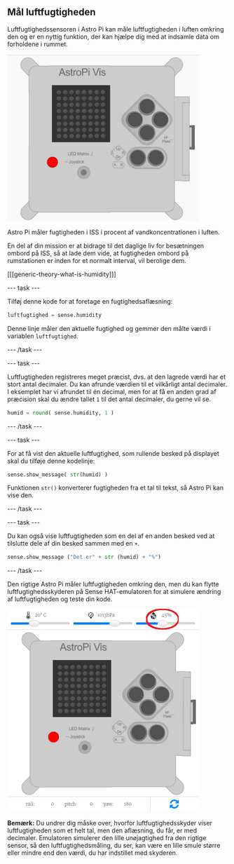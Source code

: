 ## Mål luftfugtigheden

Luftfugtighedssensoren i Astro Pi kan måle luftfugtigheden i luften omkring den og er en nyttig funktion, der kan hjælpe dig med at indsamle data om forholdene i rummet.

![Besked om luftfugtigheden](images/degrees-message.gif)

Astro Pi måler fugtigheden i ISS i procent af vandkoncentrationen i luften.

En del af din mission er at bidrage til det daglige liv for besætningen ombord på ISS, så at lade dem vide, at fugtigheden ombord på rumstationen er inden for et normalt interval, vil berolige dem.

[[[generic-theory-what-is-humidity]]]

\--- task \---

Tilføj denne kode for at foretage en fugtighedsaflæsning:

```python
luftfugtighed = sense.humidity
```

Denne linje måler den aktuelle fugtighed og gemmer den målte værdi i variablen `luftfugtighed`.

\--- /task \---

\--- task \---

Luftfugtigheden registreres meget præcist, dvs. at den lagrede værdi har et stort antal decimaler. Du kan afrunde værdien til et vilkårligt antal decimaler. I eksemplet har vi afrundet til én decimal, men for at få en anden grad af præcision skal du ændre tallet `1` til det antal decimaler, du gerne vil se.

```python
humid = round( sense.humidity, 1 )
```

\--- /task \---

\--- task \---

For at få vist den aktuelle luftfugtighed, som rullende besked på displayet skal du tilføje denne kodelinje:

```python
sense.show_message( str(humid) )
```

Funktionen `str()` konverterer fugtigheden fra et tal til tekst, så Astro Pi kan vise den.

\--- /task \---

\--- task \---

Du kan også vise luftfugtigheden som en del af en anden besked ved at tilslutte dele af din besked sammen med en `+`.

```python
sense.show_message ("Det er" + str (humid) + "%")
```

\--- /task \---

Den rigtige Astro Pi måler luftfugtigheden omkring den, men du kan flytte luftfugtighedsskyderen på Sense HAT-emulatoren for at simulere ændring af luftfugtigheden og teste din kode.

![Luftfugtighedsskyder](images/humidity-slider.png)

**Bemærk:** Du undrer dig måske over, hvorfor luftfugtighedsskyder viser luftfugtigheden som et helt tal, men den aflæsning, du får, er med decimaler. Emulatoren simulerer den lille unøjagtighed fra den rigtige sensor, så den luftfugtighedsmåling, du ser, kan være en lille smule større eller mindre end den værdi, du har indstillet med skyderen.